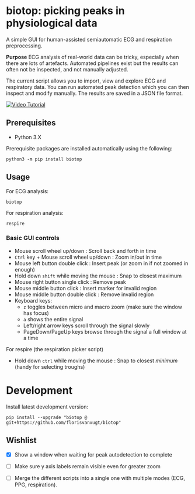 # biotop: picking peaks in physiological data 

A simple GUI for human-assisted semiautomatic ECG and respiration preprocessing.

**Purpose** ECG analysis of real-world data can be tricky, especially when there are lots of artefacts.
Automated pipelines exist but the results can often not be inspected, and not manually adjusted.

The current script allows you to import, view and explore ECG and respiratory data. 
You can run automated peak detection which you can then inspect and modify manually.
The results are saved in a JSON file format.

[![Video Tutorial](https://img.youtube.com/vi/o-oGjbLTjL4/0.jpg)](https://www.youtube.com/watch?v=o-oGjbLTjL4)




## Prerequisites

* Python 3.X 

Prerequisite packages are installed automatically using the following:

```
python3 -m pip install biotop
```



## Usage

For ECG analysis:

```
biotop
```

For respiration analysis:

```
respire
```



### Basic GUI controls

* Mouse scroll wheel up/down : Scroll back and forth in time
* `Ctrl` key + Mouse scroll wheel up/down : Zoom in/out in time
* Mouse left button double click : Insert peak (or zoom in if not zoomed in enough)
* Hold down `shift` while moving the mouse : Snap to closest maximum
* Mouse right button single click : Remove peak
* Mouse middle button click : Insert marker for invalid region
* Mouse middle button double click : Remove invalid region
* Keyboard keys:
   * `z` toggles between micro and macro zoom (make sure the window has focus)
   * `a` shows the entire signal
   * Left/right arrow keys scroll through the signal slowly
   * PageDown/PageUp keys browse through the signal a full window at a time


For respire (the respiration picker script)
* Hold down `ctrl` while moving the mouse : Snap to closest *minimum* (handy for selecting troughs)



# Development

Install latest development version:

```
pip install --upgrade "biotop @ git+https://github.com/florisvanvugt/biotop"
```



## Wishlist

- [x] Show a window when waiting for peak autodetection to complete
- [ ] Make sure y axis labels remain visible even for greater zoom
- [ ] Merge the different scripts into a single one with multiple modes (ECG, PPG, respiration).


